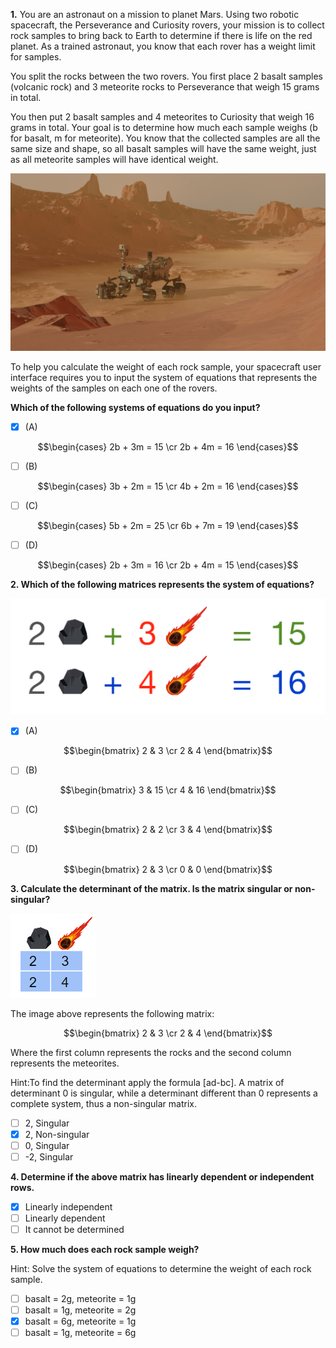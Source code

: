 **1.** You are an astronaut on a mission to planet Mars. Using two robotic spacecraft, the Perseverance and Curiosity rovers, your mission is to collect rock samples to bring back to Earth to determine if there is life on the red planet. As a trained astronaut, you know that each rover has a weight limit for samples.

You split the rocks between the two rovers. You first place 2 basalt samples (volcanic rock) and 3 meteorite rocks to Perseverance that weigh 15 grams in total.

You then put 2 basalt samples and 4 meteorites to Curiosity that weigh 16 grams in total. Your goal is to determine how much each sample weighs (b for basalt, m for meteorite). You know that the collected samples are all the same size and shape, so all basalt samples will have the same weight, just as all meteorite samples will have identical weight. 

![missing](../images/C1_W1_Practice-Quiz_1.png)

To help you calculate the weight of each rock sample, your spacecraft user interface requires you to input the system of equations that represents the weights of the samples on each one of the rovers. 

**Which of the following systems of equations do you input?**
- [x] (A)

$$\begin{cases} 2b + 3m = 15 \cr 2b + 4m = 16 \end{cases}$$
- [ ] (B)

$$\begin{cases} 3b + 2m = 15 \cr 4b + 2m = 16 \end{cases}$$
- [ ] (C)

$$\begin{cases} 5b + 2m = 25 \cr 6b + 7m = 19 \end{cases}$$
- [ ] (D)

$$\begin{cases} 2b + 3m = 16 \cr 2b + 4m = 15 \end{cases}$$

**2. Which of the following matrices represents the system of equations?**

![missing](../images/C1_W1_Practice-Quiz_2.png)

- [x] (A)

$$\begin{bmatrix} 2 & 3 \cr 2 & 4 \end{bmatrix}$$
- [ ] (B)

$$\begin{bmatrix} 3 & 15 \cr 4 & 16 \end{bmatrix}$$
- [ ] (C)

$$\begin{bmatrix} 2 & 2 \cr 3 & 4 \end{bmatrix}$$
- [ ] (D)

$$\begin{bmatrix} 2 & 3 \cr 0 & 0 \end{bmatrix}$$

**3. Calculate the determinant of the matrix. Is the matrix singular or non-singular?**

![missing](../images/C1_W1_Practice-Quiz_3.png)

The image above represents the following matrix:

$$\begin{bmatrix} 2 & 3 \cr 2 & 4 \end{bmatrix}$$

Where the first column represents the rocks and the second column represents the meteorites.

Hint:To find the determinant apply the formula [ad-bc]. A matrix of determinant 0 is singular, while a determinant different than 0 represents a complete system, thus a non-singular matrix.
- [ ] 2, Singular
- [x] 2, Non-singular
- [ ] 0, Singular
- [ ] -2, Singular

**4. Determine if the above matrix has linearly dependent or independent rows.**
- [x] Linearly independent
- [ ] Linearly dependent
- [ ] It cannot be determined

**5. How much does each rock sample weigh?**

Hint: Solve the system of equations to determine the weight of each rock sample. 
- [ ] basalt = 2g, meteorite = 1g
- [ ] basalt = 1g, meteorite = 2g
- [x] basalt = 6g, meteorite = 1g
- [ ] basalt = 1g, meteorite = 6g
